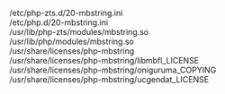 /etc/php-zts.d/20-mbstring.ini  
/etc/php.d/20-mbstring.ini  
/usr/lib/php-zts/modules/mbstring.so  
/usr/lib/php/modules/mbstring.so  
/usr/share/licenses/php-mbstring  
/usr/share/licenses/php-mbstring/libmbfl\_LICENSE  
/usr/share/licenses/php-mbstring/oniguruma\_COPYING  
/usr/share/licenses/php-mbstring/ucgendat\_LICENSE  
